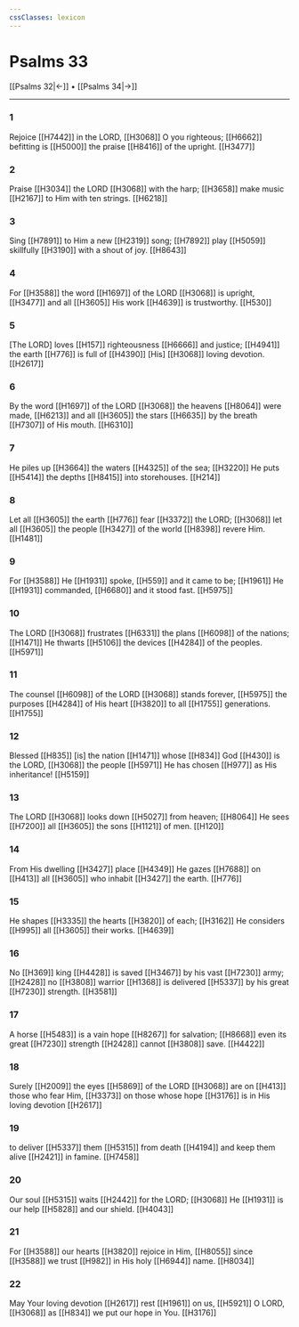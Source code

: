 ```yaml
---
cssClasses: lexicon
---
```


# Psalms 33

[[Psalms 32|←]] • [[Psalms 34|→]]

---

### 1
Rejoice [[H7442]] in the LORD, [[H3068]] O you righteous; [[H6662]] befitting is [[H5000]] the praise [[H8416]] of the upright. [[H3477]]

### 2
Praise [[H3034]] the LORD [[H3068]] with the harp; [[H3658]] make music [[H2167]] to Him  with ten strings. [[H6218]]

### 3
Sing [[H7891]] to Him  a new [[H2319]] song; [[H7892]] play [[H5059]] skillfully [[H3190]] with a shout of joy. [[H8643]]

### 4
For [[H3588]] the word [[H1697]] of the LORD [[H3068]] is upright, [[H3477]] and all [[H3605]] His work [[H4639]] is trustworthy. [[H530]]

### 5
[The LORD] loves [[H157]] righteousness [[H6666]] and justice; [[H4941]] the earth [[H776]] is full of [[H4390]] [His] [[H3068]] loving devotion. [[H2617]]

### 6
By the word [[H1697]] of the LORD [[H3068]] the heavens [[H8064]] were made, [[H6213]] and all [[H3605]] the stars [[H6635]] by the breath [[H7307]] of His mouth. [[H6310]]

### 7
He piles up [[H3664]] the waters [[H4325]] of the sea; [[H3220]] He puts [[H5414]] the depths [[H8415]] into storehouses. [[H214]]

### 8
Let all [[H3605]] the earth [[H776]] fear [[H3372]] the LORD; [[H3068]] let all [[H3605]] the people [[H3427]] of the world [[H8398]] revere Him. [[H1481]]

### 9
For [[H3588]] He [[H1931]] spoke, [[H559]] and it came to be; [[H1961]] He [[H1931]] commanded, [[H6680]] and it stood fast. [[H5975]]

### 10
The LORD [[H3068]] frustrates [[H6331]] the plans [[H6098]] of the nations; [[H1471]] He thwarts [[H5106]] the devices [[H4284]] of the peoples. [[H5971]]

### 11
The counsel [[H6098]] of the LORD [[H3068]] stands forever, [[H5975]] the purposes [[H4284]] of His heart [[H3820]] to all [[H1755]] generations. [[H1755]]

### 12
Blessed [[H835]] [is] the nation [[H1471]] whose [[H834]] God [[H430]] is the LORD, [[H3068]] the people [[H5971]] He has chosen [[H977]] as His inheritance! [[H5159]]

### 13
The LORD [[H3068]] looks down [[H5027]] from heaven; [[H8064]] He sees [[H7200]] all [[H3605]] the sons [[H1121]] of men. [[H120]]

### 14
From His dwelling [[H3427]] place [[H4349]] He gazes [[H7688]] on [[H413]] all [[H3605]] who inhabit [[H3427]] the earth. [[H776]]

### 15
He shapes [[H3335]] the hearts [[H3820]] of each; [[H3162]] He considers [[H995]] all [[H3605]] their works. [[H4639]]

### 16
No [[H369]] king [[H4428]] is saved [[H3467]] by his vast [[H7230]] army; [[H2428]] no [[H3808]] warrior [[H1368]] is delivered [[H5337]] by his great [[H7230]] strength. [[H3581]]

### 17
A horse [[H5483]] is a vain hope [[H8267]] for salvation; [[H8668]] even its great [[H7230]] strength [[H2428]] cannot [[H3808]] save. [[H4422]]

### 18
Surely [[H2009]] the eyes [[H5869]] of the LORD [[H3068]] are on [[H413]] those who fear Him, [[H3373]] on those whose hope [[H3176]] is in His loving devotion [[H2617]]

### 19
to deliver [[H5337]] them [[H5315]] from death [[H4194]] and keep them alive [[H2421]] in famine. [[H7458]]

### 20
Our soul [[H5315]] waits [[H2442]] for the LORD; [[H3068]] He [[H1931]] is our help [[H5828]] and our shield. [[H4043]]

### 21
For [[H3588]] our hearts [[H3820]] rejoice in Him, [[H8055]] since [[H3588]] we trust [[H982]] in His holy [[H6944]] name. [[H8034]]

### 22
May Your loving devotion [[H2617]] rest [[H1961]] on us, [[H5921]] O LORD, [[H3068]] as [[H834]] we put our hope in You. [[H3176]]

